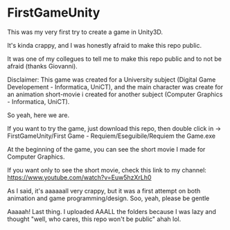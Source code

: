 # FirstGameUnity
This was my very first try to create a game in Unity3D.

It's kinda crappy, and I was honestly afraid to make this repo public.

It was one of my collegues to tell me to make this repo public and to not be afraid (thanks Giovanni).

Disclaimer: This game was created for a University subject (Digital Game Developement - Informatica, UniCT), and the main character was create for an animation short-movie i created for another subject (Computer Graphics - Informatica, UniCT).

So yeah, here we are.

If you want to try the game, just download this repo, then double click in -> FirstGameUnity/First Game - Requiem/Eseguibile/Requiem the Game.exe

At the beginning of the game, you can see the short movie I made for Computer Graphics.

If you want only to see the short movie, check this link to my channel: https://www.youtube.com/watch?v=Euw5hzXrLh0

As I said, it's aaaaaall very crappy, but it was a first attempt on both animation and game programming/design. Soo, yeah, please be gentle


Aaaaah! Last thing. I uploaded AAALL the folders because I was lazy and thought "well, who cares, this repo won't be public" ahah lol.
